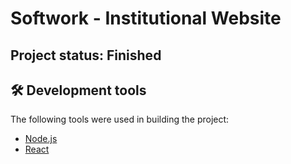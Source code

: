 # Softwork - Institutional Website

## Project status: Finished

## 🛠 Development tools

The following tools were used in building the project:

- [Node.js](https://nodejs.org/en/)
- [React](https://pt-br.reactjs.org/)
